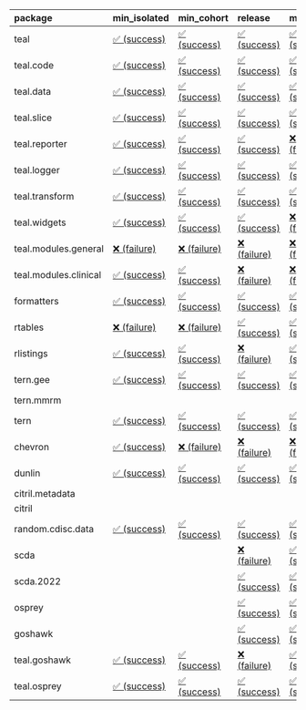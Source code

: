 <table>
<colgroup>
<col style="width: 4%" />
<col style="width: 23%" />
<col style="width: 23%" />
<col style="width: 23%" />
<col style="width: 23%" />
</colgroup>
<thead>
<tr class="header">
<th style="text-align: left;">package</th>
<th style="text-align: left;">min_isolated</th>
<th style="text-align: left;">min_cohort</th>
<th style="text-align: left;">release</th>
<th style="text-align: left;">max</th>
</tr>
</thead>
<tbody>
<tr class="odd">
<td style="text-align: left;">teal</td>
<td
style="text-align: left;"><a href="https://github.com/insightsengineering/teal/actions/runs/8678205488/job/23794816034">✅
(success)</a></td>
<td
style="text-align: left;"><a href="https://github.com/insightsengineering/teal/actions/runs/8678205488/job/23794815804">✅
(success)</a></td>
<td
style="text-align: left;"><a href="https://github.com/insightsengineering/teal/actions/runs/8678205488/job/23794816142">✅
(success)</a></td>
<td
style="text-align: left;"><a href="https://github.com/insightsengineering/teal/actions/runs/8678205488/job/23794815946">✅
(success)</a></td>
</tr>
<tr class="even">
<td style="text-align: left;">teal.code</td>
<td
style="text-align: left;"><a href="https://github.com/insightsengineering/teal.code/actions/runs/8678205700/job/23794816321">✅
(success)</a></td>
<td
style="text-align: left;"><a href="https://github.com/insightsengineering/teal.code/actions/runs/8678205700/job/23794816445">✅
(success)</a></td>
<td
style="text-align: left;"><a href="https://github.com/insightsengineering/teal.code/actions/runs/8678205700/job/23794816201">✅
(success)</a></td>
<td
style="text-align: left;"><a href="https://github.com/insightsengineering/teal.code/actions/runs/8678205700/job/23794816569">✅
(success)</a></td>
</tr>
<tr class="odd">
<td style="text-align: left;">teal.data</td>
<td
style="text-align: left;"><a href="https://github.com/insightsengineering/teal.data/actions/runs/8678206504/job/23794818352">✅
(success)</a></td>
<td
style="text-align: left;"><a href="https://github.com/insightsengineering/teal.data/actions/runs/8678206504/job/23794818295">✅
(success)</a></td>
<td
style="text-align: left;"><a href="https://github.com/insightsengineering/teal.data/actions/runs/8678206504/job/23794818412">✅
(success)</a></td>
<td
style="text-align: left;"><a href="https://github.com/insightsengineering/teal.data/actions/runs/8678206504/job/23794818204">✅
(success)</a></td>
</tr>
<tr class="even">
<td style="text-align: left;">teal.slice</td>
<td
style="text-align: left;"><a href="https://github.com/insightsengineering/teal.slice/actions/runs/8678208593/job/23794823184">✅
(success)</a></td>
<td
style="text-align: left;"><a href="https://github.com/insightsengineering/teal.slice/actions/runs/8678208593/job/23794822957">✅
(success)</a></td>
<td
style="text-align: left;"><a href="https://github.com/insightsengineering/teal.slice/actions/runs/8678208593/job/23794823308">✅
(success)</a></td>
<td
style="text-align: left;"><a href="https://github.com/insightsengineering/teal.slice/actions/runs/8678208593/job/23794823081">✅
(success)</a></td>
</tr>
<tr class="odd">
<td style="text-align: left;">teal.reporter</td>
<td
style="text-align: left;"><a href="https://github.com/insightsengineering/teal.reporter/actions/runs/8678207971/job/23794822017">✅
(success)</a></td>
<td
style="text-align: left;"><a href="https://github.com/insightsengineering/teal.reporter/actions/runs/8678207971/job/23794821805">✅
(success)</a></td>
<td
style="text-align: left;"><a href="https://github.com/insightsengineering/teal.reporter/actions/runs/8678207971/job/23794822093">✅
(success)</a></td>
<td
style="text-align: left;"><a href="https://github.com/insightsengineering/teal.reporter/actions/runs/8678207971/job/23794821908">❌
(failure)</a></td>
</tr>
<tr class="even">
<td style="text-align: left;">teal.logger</td>
<td
style="text-align: left;"><a href="https://github.com/insightsengineering/teal.logger/actions/runs/8678205457/job/23794816020">✅
(success)</a></td>
<td
style="text-align: left;"><a href="https://github.com/insightsengineering/teal.logger/actions/runs/8678205457/job/23794815919">✅
(success)</a></td>
<td
style="text-align: left;"><a href="https://github.com/insightsengineering/teal.logger/actions/runs/8678205457/job/23794816109">✅
(success)</a></td>
<td
style="text-align: left;"><a href="https://github.com/insightsengineering/teal.logger/actions/runs/8678205457/job/23794815768">✅
(success)</a></td>
</tr>
<tr class="odd">
<td style="text-align: left;">teal.transform</td>
<td
style="text-align: left;"><a href="https://github.com/insightsengineering/teal.transform/actions/runs/8678209501/job/23794824667">✅
(success)</a></td>
<td
style="text-align: left;"><a href="https://github.com/insightsengineering/teal.transform/actions/runs/8678209501/job/23794824543">✅
(success)</a></td>
<td
style="text-align: left;"><a href="https://github.com/insightsengineering/teal.transform/actions/runs/8678209501/job/23794824770">✅
(success)</a></td>
<td
style="text-align: left;"><a href="https://github.com/insightsengineering/teal.transform/actions/runs/8678209501/job/23794824435">✅
(success)</a></td>
</tr>
<tr class="even">
<td style="text-align: left;">teal.widgets</td>
<td
style="text-align: left;"><a href="https://github.com/insightsengineering/teal.widgets/actions/runs/8678209335/job/23794824304">✅
(success)</a></td>
<td
style="text-align: left;"><a href="https://github.com/insightsengineering/teal.widgets/actions/runs/8678209335/job/23794824216">✅
(success)</a></td>
<td
style="text-align: left;"><a href="https://github.com/insightsengineering/teal.widgets/actions/runs/8678209335/job/23794824406">✅
(success)</a></td>
<td
style="text-align: left;"><a href="https://github.com/insightsengineering/teal.widgets/actions/runs/8678209335/job/23794824129">❌
(failure)</a></td>
</tr>
<tr class="odd">
<td style="text-align: left;">teal.modules.general</td>
<td
style="text-align: left;"><a href="https://github.com/insightsengineering/teal.modules.general/actions/runs/8678205499/job/23794815976">❌
(failure)</a></td>
<td
style="text-align: left;"><a href="https://github.com/insightsengineering/teal.modules.general/actions/runs/8678205499/job/23794815833">❌
(failure)</a></td>
<td
style="text-align: left;"><a href="https://github.com/insightsengineering/teal.modules.general/actions/runs/8678205499/job/23794816067">❌
(failure)</a></td>
<td
style="text-align: left;"><a href="https://github.com/insightsengineering/teal.modules.general/actions/runs/8678205499/job/23794815907">❌
(failure)</a></td>
</tr>
<tr class="even">
<td style="text-align: left;">teal.modules.clinical</td>
<td
style="text-align: left;"><a href="https://github.com/insightsengineering/teal.modules.clinical/actions/runs/8678210864/job/23794828080">✅
(success)</a></td>
<td
style="text-align: left;"><a href="https://github.com/insightsengineering/teal.modules.clinical/actions/runs/8678210864/job/23794827941">✅
(success)</a></td>
<td
style="text-align: left;"><a href="https://github.com/insightsengineering/teal.modules.clinical/actions/runs/8678210864/job/23794828203">❌
(failure)</a></td>
<td
style="text-align: left;"><a href="https://github.com/insightsengineering/teal.modules.clinical/actions/runs/8678210864/job/23794827808">❌
(failure)</a></td>
</tr>
<tr class="odd">
<td style="text-align: left;">formatters</td>
<td
style="text-align: left;"><a href="https://github.com/insightsengineering/formatters/actions/runs/8678211000/job/23794828101">✅
(success)</a></td>
<td
style="text-align: left;"><a href="https://github.com/insightsengineering/formatters/actions/runs/8678211000/job/23794827992">✅
(success)</a></td>
<td
style="text-align: left;"><a href="https://github.com/insightsengineering/formatters/actions/runs/8678211000/job/23794828344">✅
(success)</a></td>
<td
style="text-align: left;"><a href="https://github.com/insightsengineering/formatters/actions/runs/8678211000/job/23794828241">✅
(success)</a></td>
</tr>
<tr class="even">
<td style="text-align: left;">rtables</td>
<td
style="text-align: left;"><a href="https://github.com/insightsengineering/rtables/actions/runs/8703715309/job/23870489052">❌
(failure)</a></td>
<td
style="text-align: left;"><a href="https://github.com/insightsengineering/rtables/actions/runs/8703715309/job/23870488642">❌
(failure)</a></td>
<td
style="text-align: left;"><a href="https://github.com/insightsengineering/rtables/actions/runs/8703715309/job/23870489453">✅
(success)</a></td>
<td
style="text-align: left;"><a href="https://github.com/insightsengineering/rtables/actions/runs/8703715309/job/23870488256">✅
(success)</a></td>
</tr>
<tr class="odd">
<td style="text-align: left;">rlistings</td>
<td
style="text-align: left;"><a href="https://github.com/insightsengineering/rlistings/actions/runs/8678206707/job/23794818933">✅
(success)</a></td>
<td
style="text-align: left;"><a href="https://github.com/insightsengineering/rlistings/actions/runs/8678206707/job/23794818791">✅
(success)</a></td>
<td
style="text-align: left;"><a href="https://github.com/insightsengineering/rlistings/actions/runs/8678206707/job/23794818994">❌
(failure)</a></td>
<td
style="text-align: left;"><a href="https://github.com/insightsengineering/rlistings/actions/runs/8678206707/job/23794818860">✅
(success)</a></td>
</tr>
<tr class="even">
<td style="text-align: left;">tern.gee</td>
<td
style="text-align: left;"><a href="https://github.com/insightsengineering/tern.gee/actions/runs/8678211023/job/23794828304">✅
(success)</a></td>
<td
style="text-align: left;"><a href="https://github.com/insightsengineering/tern.gee/actions/runs/8678211023/job/23794828065">✅
(success)</a></td>
<td
style="text-align: left;"><a href="https://github.com/insightsengineering/tern.gee/actions/runs/8678211023/job/23794828396">✅
(success)</a></td>
<td
style="text-align: left;"><a href="https://github.com/insightsengineering/tern.gee/actions/runs/8678211023/job/23794828204">✅
(success)</a></td>
</tr>
<tr class="odd">
<td style="text-align: left;">tern.mmrm</td>
<td style="text-align: left;"></td>
<td style="text-align: left;"></td>
<td style="text-align: left;"></td>
<td style="text-align: left;"></td>
</tr>
<tr class="even">
<td style="text-align: left;">tern</td>
<td
style="text-align: left;"><a href="https://github.com/insightsengineering/tern/actions/runs/8678207954/job/23794821772">✅
(success)</a></td>
<td
style="text-align: left;"><a href="https://github.com/insightsengineering/tern/actions/runs/8678207954/job/23794821984">✅
(success)</a></td>
<td
style="text-align: left;"><a href="https://github.com/insightsengineering/tern/actions/runs/8678207954/job/23794822051">✅
(success)</a></td>
<td
style="text-align: left;"><a href="https://github.com/insightsengineering/tern/actions/runs/8678207954/job/23794821877">✅
(success)</a></td>
</tr>
<tr class="odd">
<td style="text-align: left;">chevron</td>
<td
style="text-align: left;"><a href="https://github.com/insightsengineering/chevron/actions/runs/8678209613/job/23794824794">✅
(success)</a></td>
<td
style="text-align: left;"><a href="https://github.com/insightsengineering/chevron/actions/runs/8678209613/job/23794824622">❌
(failure)</a></td>
<td
style="text-align: left;"><a href="https://github.com/insightsengineering/chevron/actions/runs/8678209613/job/23794824709">❌
(failure)</a></td>
<td
style="text-align: left;"><a href="https://github.com/insightsengineering/chevron/actions/runs/8678209613/job/23794824505">❌
(failure)</a></td>
</tr>
<tr class="even">
<td style="text-align: left;">dunlin</td>
<td
style="text-align: left;"><a href="https://github.com/insightsengineering/dunlin/actions/runs/8678206636/job/23794818811">✅
(success)</a></td>
<td
style="text-align: left;"><a href="https://github.com/insightsengineering/dunlin/actions/runs/8678206636/job/23794818451">✅
(success)</a></td>
<td
style="text-align: left;"><a href="https://github.com/insightsengineering/dunlin/actions/runs/8678206636/job/23794818516">✅
(success)</a></td>
<td
style="text-align: left;"><a href="https://github.com/insightsengineering/dunlin/actions/runs/8678206636/job/23794818720">✅
(success)</a></td>
</tr>
<tr class="odd">
<td style="text-align: left;">citril.metadata</td>
<td style="text-align: left;"></td>
<td style="text-align: left;"></td>
<td style="text-align: left;"></td>
<td style="text-align: left;"></td>
</tr>
<tr class="even">
<td style="text-align: left;">citril</td>
<td style="text-align: left;"></td>
<td style="text-align: left;"></td>
<td style="text-align: left;"></td>
<td style="text-align: left;"></td>
</tr>
<tr class="odd">
<td style="text-align: left;">random.cdisc.data</td>
<td
style="text-align: left;"><a href="https://github.com/insightsengineering/random.cdisc.data/actions/runs/6918179803/job/18820148722">✅
(success)</a></td>
<td
style="text-align: left;"><a href="https://github.com/insightsengineering/random.cdisc.data/actions/runs/6918179803/job/18820148682">✅
(success)</a></td>
<td
style="text-align: left;"><a href="https://github.com/insightsengineering/random.cdisc.data/actions/runs/6918179803/job/18820148802">✅
(success)</a></td>
<td
style="text-align: left;"><a href="https://github.com/insightsengineering/random.cdisc.data/actions/runs/6918179803/job/18820148771">✅
(success)</a></td>
</tr>
<tr class="even">
<td style="text-align: left;">scda</td>
<td style="text-align: left;"></td>
<td style="text-align: left;"></td>
<td
style="text-align: left;"><a href="https://github.com/insightsengineering/scda/actions/runs/8678207350/job/23794820463">❌
(failure)</a></td>
<td
style="text-align: left;"><a href="https://github.com/insightsengineering/scda/actions/runs/8678207350/job/23794820373">✅
(success)</a></td>
</tr>
<tr class="odd">
<td style="text-align: left;">scda.2022</td>
<td style="text-align: left;"></td>
<td style="text-align: left;"></td>
<td
style="text-align: left;"><a href="https://github.com/insightsengineering/scda.2022/actions/runs/8678212111/job/23794829756">✅
(success)</a></td>
<td
style="text-align: left;"><a href="https://github.com/insightsengineering/scda.2022/actions/runs/8678212111/job/23794829708">✅
(success)</a></td>
</tr>
<tr class="even">
<td style="text-align: left;">osprey</td>
<td style="text-align: left;"></td>
<td style="text-align: left;"></td>
<td
style="text-align: left;"><a href="https://github.com/insightsengineering/osprey/actions/runs/8678211212/job/23794828563">✅
(success)</a></td>
<td
style="text-align: left;"><a href="https://github.com/insightsengineering/osprey/actions/runs/8678211212/job/23794828350">✅
(success)</a></td>
</tr>
<tr class="odd">
<td style="text-align: left;">goshawk</td>
<td style="text-align: left;"></td>
<td style="text-align: left;"></td>
<td
style="text-align: left;"><a href="https://github.com/insightsengineering/goshawk/actions/runs/8678211009/job/23794828278">✅
(success)</a></td>
<td
style="text-align: left;"><a href="https://github.com/insightsengineering/goshawk/actions/runs/8678211009/job/23794828151">✅
(success)</a></td>
</tr>
<tr class="even">
<td style="text-align: left;">teal.goshawk</td>
<td
style="text-align: left;"><a href="https://github.com/insightsengineering/teal.goshawk/actions/runs/8678208587/job/23794823303">✅
(success)</a></td>
<td
style="text-align: left;"><a href="https://github.com/insightsengineering/teal.goshawk/actions/runs/8678208587/job/23794823018">✅
(success)</a></td>
<td
style="text-align: left;"><a href="https://github.com/insightsengineering/teal.goshawk/actions/runs/8678208587/job/23794823424">❌
(failure)</a></td>
<td
style="text-align: left;"><a href="https://github.com/insightsengineering/teal.goshawk/actions/runs/8678208587/job/23794823150">✅
(success)</a></td>
</tr>
<tr class="odd">
<td style="text-align: left;">teal.osprey</td>
<td
style="text-align: left;"><a href="https://github.com/insightsengineering/teal.osprey/actions/runs/8678211024/job/23794827995">✅
(success)</a></td>
<td
style="text-align: left;"><a href="https://github.com/insightsengineering/teal.osprey/actions/runs/8678211024/job/23794828285">✅
(success)</a></td>
<td
style="text-align: left;"><a href="https://github.com/insightsengineering/teal.osprey/actions/runs/8678211024/job/23794828186">✅
(success)</a></td>
<td
style="text-align: left;"><a href="https://github.com/insightsengineering/teal.osprey/actions/runs/8678211024/job/23794828093">✅
(success)</a></td>
</tr>
</tbody>
</table>

